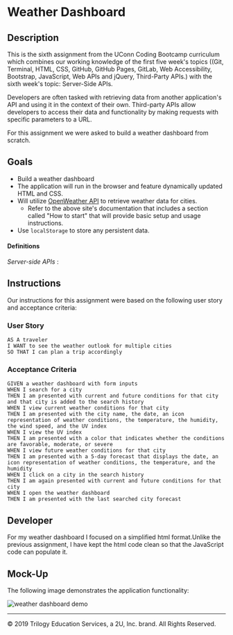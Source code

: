 
# Weather Dashboard

## Description
This is the sixth assignment from the UConn Coding Bootcamp curriculum which combines our working knowledge of the first five week's topics ((Git, Terminal, HTML, CSS, GitHub, GitHub Pages, GitLab, Web Accessibility, Bootstrap, JavaScript, Web APIs and jQuery, Third-Party APIs.) with the sixth week's topic: Server-Side APIs. 

Developers are often tasked with retrieving data from another application's API and using it in the context of their own. Third-party APIs allow developers to access their data and functionality by making requests with specific parameters to a URL. 

For this assignment we were asked to build a weather dashboard from scratch. 

## Goals
- Build a weather dashboard
- The application will run in the browser and feature dynamically updated HTML and CSS.
- Will utilize [OpenWeather API](https://openweathermap.org/api) to retrieve weather data for cities.
    - Refer to the above site's documentation that includes a section called "How to start" that will provide basic setup and usage instructions. 
- Use `localStorage` to store any persistent data.


#### Definitions

*Server-side APIs* :


## Instructions

Our instructions for this assignment were based on the following user story and acceptance criteria:

### User Story

```
AS A traveler
I WANT to see the weather outlook for multiple cities
SO THAT I can plan a trip accordingly
```

### Acceptance Criteria

```
GIVEN a weather dashboard with form inputs
WHEN I search for a city
THEN I am presented with current and future conditions for that city and that city is added to the search history
WHEN I view current weather conditions for that city
THEN I am presented with the city name, the date, an icon representation of weather conditions, the temperature, the humidity, the wind speed, and the UV index
WHEN I view the UV index
THEN I am presented with a color that indicates whether the conditions are favorable, moderate, or severe
WHEN I view future weather conditions for that city
THEN I am presented with a 5-day forecast that displays the date, an icon representation of weather conditions, the temperature, and the humidity
WHEN I click on a city in the search history
THEN I am again presented with current and future conditions for that city
WHEN I open the weather dashboard
THEN I am presented with the last searched city forecast
```

## Developer

For my weather dashboard I focused on a simplified html format.Unlike the previous assignment, I have kept the html code clean so that the JavaScript code can populate it. 

## Mock-Up

The following image demonstrates the application functionality:

![weather dashboard demo](./img..png)


- - -
© 2019 Trilogy Education Services, a 2U, Inc. brand. All Rights Reserved.